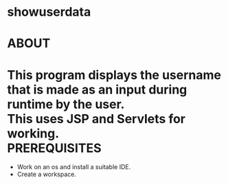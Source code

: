 # showuserdata
ABOUT
==

This program displays the username that is made as an input during runtime by the user.  
This uses JSP and Servlets for working.  
PREREQUISITES
==
* Work on an os and install a suitable IDE.  
* Create a workspace.


